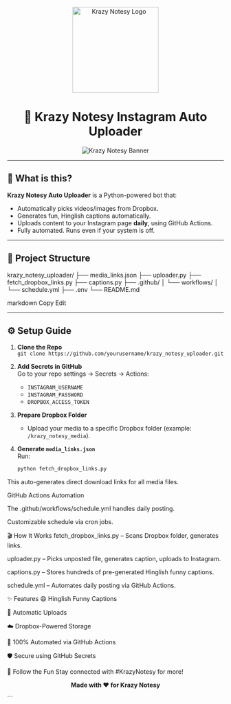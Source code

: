 <p align="center">
  <img src="https://github.com/iAdityaSharma2912/Files/blob/main/Krazy%20Notesy%20Logo.png" alt="Krazy Notesy Logo" width="200"/>
</p>

<h1 align="center">🚀 Krazy Notesy Instagram Auto Uploader</h1>

<p align="center">
  <img src="https://github.com/iAdityaSharma2912/Files/blob/main/Krazy%20Notesy%20Banner.png" alt="Krazy Notesy Banner"/>
</p>

---

## 🎉 What is this?

**Krazy Notesy Auto Uploader** is a Python-powered bot that:
- Automatically picks videos/images from Dropbox.
- Generates fun, Hinglish captions automatically.
- Uploads content to your Instagram page **daily**, using GitHub Actions.
- Fully automated. Runs even if your system is off.

---

## 📂 Project Structure

krazy_notesy_uploader/
├── media_links.json
├── uploader.py
├── fetch_dropbox_links.py
├── captions.py
├── .github/
│ └── workflows/
│ └── schedule.yml
├── .env
└── README.md

markdown
Copy
Edit

---

## ⚙️ Setup Guide

1. **Clone the Repo**  
   `git clone https://github.com/yourusername/krazy_notesy_uploader.git`

2. **Add Secrets in GitHub**  
   Go to your repo settings → Secrets → Actions:
   - `INSTAGRAM_USERNAME`
   - `INSTAGRAM_PASSWORD`
   - `DROPBOX_ACCESS_TOKEN`

3. **Prepare Dropbox Folder**
   - Upload your media to a specific Dropbox folder (example: `/krazy_notesy_media`).

4. **Generate `media_links.json`**  
   Run:
   ```bash
   python fetch_dropbox_links.py
This auto-generates direct download links for all media files.

GitHub Actions Automation

The .github/workflows/schedule.yml handles daily posting.

Customizable schedule via cron jobs.

🎬 How It Works
fetch_dropbox_links.py – Scans Dropbox folder, generates links.

uploader.py – Picks unposted file, generates caption, uploads to Instagram.

captions.py – Stores hundreds of pre-generated Hinglish funny captions.

schedule.yml – Automates daily posting via GitHub Actions.

✨ Features
😄 Hinglish Funny Captions

📸 Automatic Uploads

☁️ Dropbox-Powered Storage

🤖 100% Automated via GitHub Actions

🛡️ Secure using GitHub Secrets

📢 Follow the Fun
Stay connected with #KrazyNotesy for more!

<p align="center"> <b>Made with ❤️ for Krazy Notesy</b> </p> ```
